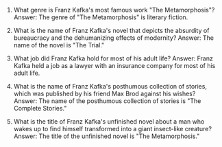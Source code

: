 

1. What genre is Franz Kafka's most famous work "The Metamorphosis"?
Answer: The genre of "The Metamorphosis" is literary fiction.

2. What is the name of Franz Kafka's novel that depicts the absurdity of bureaucracy and the dehumanizing effects of modernity?
Answer: The name of the novel is "The Trial."

3. What job did Franz Kafka hold for most of his adult life?
Answer: Franz Kafka held a job as a lawyer with an insurance company for most of his adult life.

4. What is the name of Franz Kafka's posthumous collection of stories, which was published by his friend Max Brod against his wishes?
Answer: The name of the posthumous collection of stories is "The Complete Stories."

5. What is the title of Franz Kafka's unfinished novel about a man who wakes up to find himself transformed into a giant insect-like creature?
Answer: The title of the unfinished novel is "The Metamorphosis."